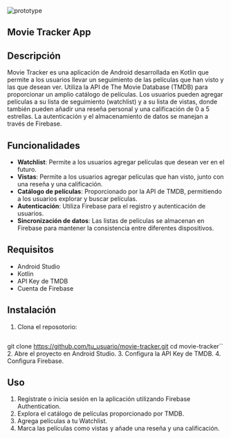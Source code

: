 ![prototype](./images/prototype.jpg)

## Movie Tracker App

## Descripción
Movie Tracker es una aplicación de Android desarrollada en Kotlin que permite a los usuarios llevar un seguimiento de las películas que han visto y las que desean ver. Utiliza la API de The Movie Database (TMDB) para proporcionar un amplio catálogo de películas. Los usuarios pueden agregar películas a su lista de seguimiento (watchlist) y a su lista de vistas, donde también pueden añadir una reseña personal y una calificación de 0 a 5 estrellas. La autenticación y el almacenamiento de datos se manejan a través de Firebase.

## Funcionalidades

- **Watchlist**: Permite a los usuarios agregar películas que desean ver en el futuro.
- **Vistas**: Permite a los usuarios agregar películas que han visto, junto con una reseña y una calificación.
- **Catálogo de películas**: Proporcionado por la API de TMDB, permitiendo a los usuarios explorar y buscar películas.
- **Autenticación**: Utiliza Firebase para el registro y autenticación de usuarios.
- **Sincronización de datos**: Las listas de películas se almacenan en Firebase para mantener la consistencia entre diferentes dispositivos.

## Requisitos

- Android Studio
- Kotlin
- API Key de TMDB
- Cuenta de Firebase

## Instalación

  1. Clona el reposotorio:
     ```sh
   git clone https://github.com/tu_usuario/movie-tracker.git
   cd movie-tracker``
  2. Abre el proyecto en Android Studio.
  3. Configura la API Key de TMDB.
  4. Configura Firebase.

  ## Uso
  1. Regístrate o inicia sesión en la aplicación utilizando Firebase Authentication.
  2. Explora el catálogo de películas proporcionado por TMDB.
  3. Agrega películas a tu Watchlist.
  4. Marca las películas como vistas y añade una reseña y una calificación.
